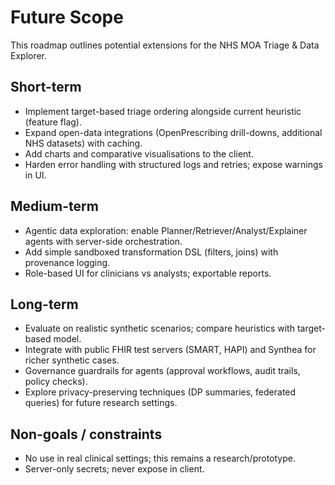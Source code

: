 # Future Scope

This roadmap outlines potential extensions for the NHS MOA Triage & Data Explorer.

## Short-term
- Implement target-based triage ordering alongside current heuristic (feature flag).
- Expand open-data integrations (OpenPrescribing drill-downs, additional NHS datasets) with caching.
- Add charts and comparative visualisations to the client.
- Harden error handling with structured logs and retries; expose warnings in UI.

## Medium-term
- Agentic data exploration: enable Planner/Retriever/Analyst/Explainer agents with server-side orchestration.
- Add simple sandboxed transformation DSL (filters, joins) with provenance logging.
- Role-based UI for clinicians vs analysts; exportable reports.

## Long-term
- Evaluate on realistic synthetic scenarios; compare heuristics with target-based model.
- Integrate with public FHIR test servers (SMART, HAPI) and Synthea for richer synthetic cases.
- Governance guardrails for agents (approval workflows, audit trails, policy checks).
- Explore privacy-preserving techniques (DP summaries, federated queries) for future research settings.

## Non-goals / constraints
- No use in real clinical settings; this remains a research/prototype.
- Server-only secrets; never expose in client.
